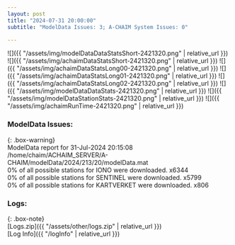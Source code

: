 ```yaml
---
layout: post
title: "2024-07-31 20:00:00"
subtitle: "ModelData Issues: 3; A-CHAIM System Issues: 0"

---
```


![]({{ "/assets/img/modelDataDataStatsShort-2421320.png" | relative_url }})
![]({{ "/assets/img/achaimDataStatsShort-2421320.png" | relative_url }})
![]({{ "/assets/img/achaimDataStatsLong00-2421320.png" | relative_url }})
![]({{ "/assets/img/achaimDataStatsLong01-2421320.png" | relative_url }})
![]({{ "/assets/img/achaimDataStatsLong02-2421320.png" | relative_url }})
![]({{ "/assets/img/modelDataDataStats-2421320.png" | relative_url }})
![]({{ "/assets/img/modelDataStationStats-2421320.png" | relative_url }})
![]({{ "/assets/img/achaimRunTime-2421320.png" | relative_url }})


### ModelData Issues:  
  
{: .box-warning}  
 ModelData report for 31-Jul-2024 20:15:08   
 /home/chaim/ACHAIM_SERVER/A-CHAIM/modelData/2024/213/20/modelData.mat   
 0% of all possible stations for IONO were downloaded. x6344   
 0% of all possible stations for SENTINEL were downloaded. x5799   
 0% of all possible stations for KARTVERKET were downloaded. x806   
  


### Logs:  
  
{: .box-note}  
[Logs.zip]({{ "/assets/other/logs.zip" | relative_url }})  
[Log Info]({{ "/logInfo" | relative_url }})  
